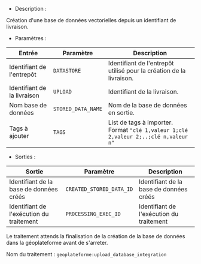 - Description :

Création d'une base de données vectorielles depuis un identifiant de livraison.

- Paramètres :

| Entrée           | Paramètre          | Description                                                |
|------------------|--------------------|------------------------------------------------------------|
| Identifiant de l'entrepôt    | `DATASTORE`        | Identifiant de l'entrepôt utilisé pour la création de la livraison.  |
| Identifiant de la livraison        | `UPLOAD`      | Identifiant de la livraison. |
| Nom base de données | `STORED_DATA_NAME`  | Nom de la base de données en sortie. |
| Tags à ajouter | `TAGS`  | List de tags à importer. Format `"clé 1,valeur 1;clé 2,valeur 2;..;clé n,valeur n"` |

- Sorties :

| Sortie                             | Paramètre                           | Description                    |
|------------------------------------|-------------------------------------|--------------------------------|
| Identifiant de la base de données créés | `CREATED_STORED_DATA_ID`        | Identifiant de la base de données créés  |
| Identifiant de l'exécution du traitement | `PROCESSING_EXEC_ID`        | Identifiant de l'exécution du traitement  |

Le traitement attends la finalisation de la création de la base de données dans la géoplateforme avant de s'arreter.

Nom du traitement : `geoplateforme:upload_database_integration`

